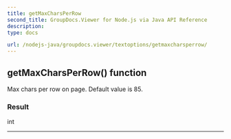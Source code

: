 ```yaml
---
title: getMaxCharsPerRow
second_title: GroupDocs.Viewer for Node.js via Java API Reference
description: 
type: docs

url: /nodejs-java/groupdocs.viewer/textoptions/getmaxcharsperrow/
---
```


## getMaxCharsPerRow()  function
Max chars per row on page. Default value is 85.

### Result
int


---


